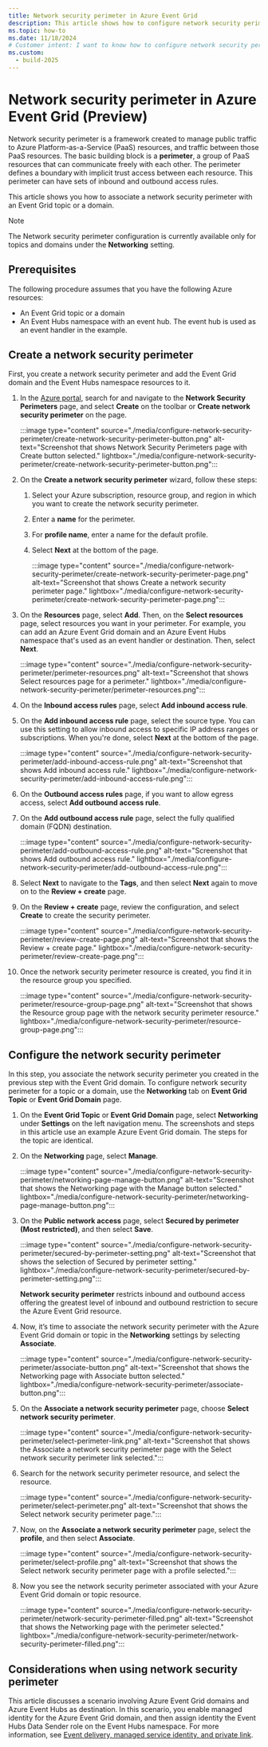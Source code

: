 ```yaml
---
title: Network security perimeter in Azure Event Grid
description: This article shows how to configure network security perimeter in Azure Event Grid. This feature is currently in preview.
ms.topic: how-to
ms.date: 11/18/2024
# Customer intent: I want to know how to configure network security perimeter in Azure Event Grid.
ms.custom:
  - build-2025
---
```


# Network security perimeter in Azure Event Grid (Preview) 
Network security perimeter is a framework created to manage public traffic to Azure Platform-as-a-Service (PaaS) resources, and traffic between those PaaS resources. The basic building block is a **perimeter**, a group of PaaS resources that can communicate freely with each other. The perimeter defines a boundary with implicit trust access between each resource. This perimeter can have sets of inbound and outbound access rules. 

This article shows you how to associate a network security perimeter with an Event Grid topic or a domain.

> [!NOTE]
> The Network security perimeter configuration is currently available only for topics and domains under the **Networking** setting. 

## Prerequisites
The following procedure assumes that you have the following Azure resources: 

- An Event Grid topic or a domain
- An Event Hubs namespace with an event hub. The event hub is used as an event handler in the example. 

## Create a network security perimeter
First, you create a network security perimeter and add the Event Grid domain and the Event Hubs namespace resources to it. 

1. In the [Azure portal](https://portal.azure.com), search for and navigate to the **Network Security Perimeters** page, and select **Create** on the toolbar or **Create network security perimeter** on the page. 

    :::image type="content" source="./media/configure-network-security-perimeter/create-network-security-perimeter-button.png" alt-text="Screenshot that shows Network Security Perimeters page with Create button selected." lightbox="./media/configure-network-security-perimeter/create-network-security-perimeter-button.png":::        
1. On the **Create a network security perimeter** wizard, follow these steps:
    1. Select your Azure subscription, resource group, and region in which you want to create the network security perimeter.
    1. Enter a **name** for the perimeter. 
    1. For **profile name**, enter a name for the default profile. 
    1. Select **Next** at the bottom of the page. 
    
        :::image type="content" source="./media/configure-network-security-perimeter/create-network-security-perimeter-page.png" alt-text="Screenshot that shows Create a network security perimeter page." lightbox="./media/configure-network-security-perimeter/create-network-security-perimeter-page.png":::             
  1. On the **Resources** page, select **Add**. Then, on the **Select resources** page, select resources you want in your perimeter. For example, you can add an Azure Event Grid domain and an Azure Event Hubs namespace that's used as an event handler or destination. Then, select **Next**.
  
        :::image type="content" source="./media/configure-network-security-perimeter/perimeter-resources.png" alt-text="Screenshot that shows Select resources page for a perimeter." lightbox="./media/configure-network-security-perimeter/perimeter-resources.png":::                 
  1. On the **Inbound access rules** page, select **Add inbound access rule**. 
  1. On the **Add inbound access rule** page, select the source type. You can use this setting to allow inbound access to specific IP address ranges or subscriptions. When you're done, select **Next** at the bottom of the page. 
  
        :::image type="content" source="./media/configure-network-security-perimeter/add-inbound-access-rule.png" alt-text="Screenshot that shows Add inbound access rule." lightbox="./media/configure-network-security-perimeter/add-inbound-access-rule.png":::                 
  1. On the **Outbound access rules** page, if you want to allow egress access, select **Add outbound access rule**. 
  1. On the **Add outbound access rule** page, select the fully qualified domain (FQDN) destination. 
  
        :::image type="content" source="./media/configure-network-security-perimeter/add-outbound-access-rule.png" alt-text="Screenshot that shows Add outbound access rule." lightbox="./media/configure-network-security-perimeter/add-outbound-access-rule.png":::                      
  1. Select **Next** to navigate to the **Tags**, and then select **Next** again to move on to the **Review + create** page.
  1. On the **Review + create** page, review the configuration, and select **Create** to create the security perimeter. 
  
        :::image type="content" source="./media/configure-network-security-perimeter/review-create-page.png" alt-text="Screenshot that shows the Review + create page." lightbox="./media/configure-network-security-perimeter/review-create-page.png":::       
1. Once the network security perimeter resource is created, you find it in the resource group you specified. 

    :::image type="content" source="./media/configure-network-security-perimeter/resource-group-page.png" alt-text="Screenshot that shows the Resource group page with the network security perimeter resource." lightbox="./media/configure-network-security-perimeter/resource-group-page.png":::           


## Configure the network security perimeter
In this step, you associate the network security perimeter you created in the previous step with the Event Grid domain. To configure network security perimeter for a topic or a domain, use the **Networking** tab on **Event Grid Topic** or **Event Grid Domain** page. 

1. On the **Event Grid Topic** or **Event Grid Domain** page, select **Networking** under **Settings** on the left navigation menu. The screenshots and steps in this article use an example Azure Event Grid domain. The steps for the topic are identical. 
1. On the **Networking** page, select **Manage**. 

    :::image type="content" source="./media/configure-network-security-perimeter/networking-page-manage-button.png" alt-text="Screenshot that shows the Networking page with the Manage button selected." lightbox="./media/configure-network-security-perimeter/networking-page-manage-button.png":::
1. On the **Public network access** page, select **Secured by perimeter (Most restricted)**, and then select **Save**.  

    :::image type="content" source="./media/configure-network-security-perimeter/secured-by-perimeter-setting.png" alt-text="Screenshot that shows the selection of Secured by perimeter setting." lightbox="./media/configure-network-security-perimeter/secured-by-perimeter-setting.png":::    

    **Network security perimeter** restricts inbound and outbound access offering the greatest level of inbound and outbound restriction to secure the Azure Event Grid resource. 
1. Now, it’s time to associate the network security perimeter with the Azure Event Grid domain or topic in the **Networking** settings by selecting **Associate**. 

    :::image type="content" source="./media/configure-network-security-perimeter/associate-button.png" alt-text="Screenshot that shows the Networking page with Associate button selected." lightbox="./media/configure-network-security-perimeter/associate-button.png":::               
1. On the **Associate a network security perimeter** page, choose **Select network security perimeter**. 

    :::image type="content" source="./media/configure-network-security-perimeter/select-perimeter-link.png" alt-text="Screenshot that shows the Associate a network security perimeter page with the Select network security perimeter link selected.":::                   
1. Search for the network security perimeter resource, and select the resource. 

    :::image type="content" source="./media/configure-network-security-perimeter/select-perimeter.png" alt-text="Screenshot that shows the Select network security perimeter page.":::                       
1. Now, on the **Associate a network security perimeter** page, select the **profile**, and then select **Associate**.

    :::image type="content" source="./media/configure-network-security-perimeter/select-profile.png" alt-text="Screenshot that shows the Select network security perimeter page with a profile selected.":::                            
1. Now you see the network security perimeter associated with your Azure Event Grid domain or topic resource. 

    :::image type="content" source="./media/configure-network-security-perimeter/network-security-perimeter-filled.png" alt-text="Screenshot that shows the Networking page with the perimeter selected." lightbox="./media/configure-network-security-perimeter/network-security-perimeter-filled.png":::

## Considerations when using network security perimeter 
This article discusses a scenario involving Azure Event Grid domains and Azure Event Hubs as destination. In this scenario, you enable managed identity for the Azure Event Grid domain, and then assign identity the Event Hubs Data Sender role on the Event Hubs namespace. For more information, see [Event delivery, managed service identity, and private link](managed-service-identity.md#use-the-azure-cli---event-hubs). 

